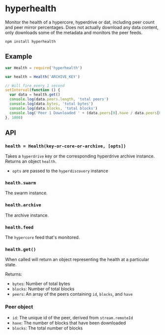# hyperhealth

Monitor the health of a hypercore, hyperdrive or dat, including peer count and
peer mirror percentages. Does not actually download any data content, only
downloads some of the metadata and monitors the peer feeds.

```
npm install hyperhealth
```

## Example

```js
var Health = require('hyperhealth')

var health = Health('ARCHIVE_KEY')

// Will fire every 1 second
setInterval(function () {
  var data = health.get()
  console.log(data.peers.length, 'total peers')
  console.log(data.bytes, 'total bytes')
  console.log(data.blocks, 'total blocks')
  console.log('Peer 1 Downloaded ' + (data.peers[0].have / data.peers[0].blocks) * 100 + '%')
}, 1000)
```

## API

### `health = Health(key-or-core-or-archive, [opts])`

Takes a `hyperdrive` key or the corresponding hyperdrive archive instance.
Returns an object `health`.

* `opts` are passed to the `hyperdiscovery` instance

### `health.swarm`

The swarm instance.

### `health.archive`

The archive instance. 

### `health.feed`

The `hypercore` feed that's monitored.

### `health.get()`

When called will return an object representing the health at a particular
state.

Returns:

* ```bytes```: Number of total bytes
* ```blocks```: Number of total blocks
* ```peers```: An array of the peers containing `id`, `blocks`, and `have`

### Peer object

* `id`: The unique id of the peer, derived from `stream.remoteId`
* `have`: The number of blocks that have been downloaded
* `blocks`: The total number of blocks
